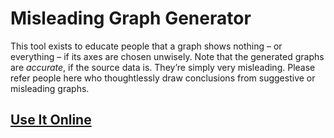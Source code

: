 # Misleading Graph Generator

This tool exists to educate people that a graph shows nothing
– or everything – if its axes are chosen unwisely. Note that the
generated graphs are *accurate*, if the source data is. They’re
simply very misleading. Please refer people here who thoughtlessly
draw conclusions from suggestive or misleading graphs.

## [Use It Online](http://www.yrden.de/misleading-graph-generator)
